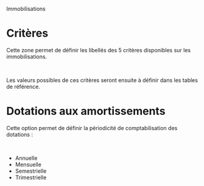 




Immobilisations




# 


# Critères


Cette zone permet de définir les libellés des 5 critères disponibles sur les immobilisations.


 


Les valeurs possibles de ces critères seront ensuite à définir dans les tables de référence.


# Dotations aux amortissements


Cette option permet de définir la périodicité de comptabilisation des dotations :


 


* Annuelle
* Mensuelle
* Semestrielle
* Trimestrielle


 



